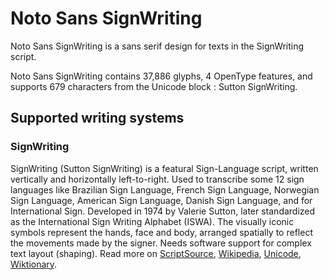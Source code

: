 
# Noto Sans SignWriting

Noto Sans SignWriting is a sans serif design for texts in the SignWriting script. 

Noto Sans SignWriting contains 37,886 glyphs, 4 OpenType features, and supports 679 characters from the Unicode block : Sutton SignWriting.


## Supported writing systems


### SignWriting

SignWriting (Sutton SignWriting) is a featural Sign-Language script, written vertically and horizontally left-to-right. Used to transcribe some 12 sign languages like Brazilian Sign Language, French Sign Language, Norwegian Sign Language, American Sign Language, Danish Sign Language, and for International Sign. Developed in 1974 by Valerie Sutton, later standardized as the International Sign Writing Alphabet (ISWA). The visually iconic symbols represent the hands, face and body, arranged spatially to reflect the movements made by the signer. Needs software support for complex text layout (shaping). Read more on [ScriptSource](https://scriptsource.org/scr/Sgnw), [Wikipedia](https://en.wikipedia.org/wiki/ISO_15924:Sgnw), [Unicode](https://www.unicode.org/versions/Unicode13.0.0/ch21.pdf#G28865), [Wiktionary](https://en.wiktionary.org/wiki/Category:SignWriting_script).

